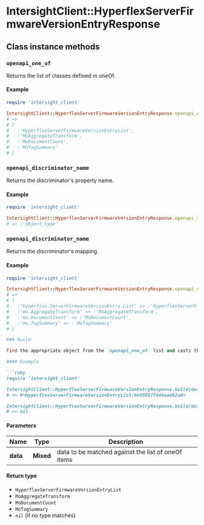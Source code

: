 # IntersightClient::HyperflexServerFirmwareVersionEntryResponse

## Class instance methods

### `openapi_one_of`

Returns the list of classes defined in oneOf.

#### Example

```ruby
require 'intersight_client'

IntersightClient::HyperflexServerFirmwareVersionEntryResponse.openapi_one_of
# =>
# [
#   :'HyperflexServerFirmwareVersionEntryList',
#   :'MoAggregateTransform',
#   :'MoDocumentCount',
#   :'MoTagSummary'
# ]
```

### `openapi_discriminator_name`

Returns the discriminator's property name.

#### Example

```ruby
require 'intersight_client'

IntersightClient::HyperflexServerFirmwareVersionEntryResponse.openapi_discriminator_name
# => :'object_type'
```

### `openapi_discriminator_name`

Returns the discriminator's mapping.

#### Example

```ruby
require 'intersight_client'

IntersightClient::HyperflexServerFirmwareVersionEntryResponse.openapi_discriminator_mapping
# =>
# {
#   :'hyperflex.ServerFirmwareVersionEntry.List' => :'HyperflexServerFirmwareVersionEntryList',
#   :'mo.AggregateTransform' => :'MoAggregateTransform',
#   :'mo.DocumentCount' => :'MoDocumentCount',
#   :'mo.TagSummary' => :'MoTagSummary'
# }

### build

Find the appropriate object from the `openapi_one_of` list and casts the data into it.

#### Example

```ruby
require 'intersight_client'

IntersightClient::HyperflexServerFirmwareVersionEntryResponse.build(data)
# => #<HyperflexServerFirmwareVersionEntryList:0x00007fdd4aab02a0>

IntersightClient::HyperflexServerFirmwareVersionEntryResponse.build(data_that_doesnt_match)
# => nil
```

#### Parameters

| Name | Type | Description |
| ---- | ---- | ----------- |
| **data** | **Mixed** | data to be matched against the list of oneOf items |

#### Return type

- `HyperflexServerFirmwareVersionEntryList`
- `MoAggregateTransform`
- `MoDocumentCount`
- `MoTagSummary`
- `nil` (if no type matches)

